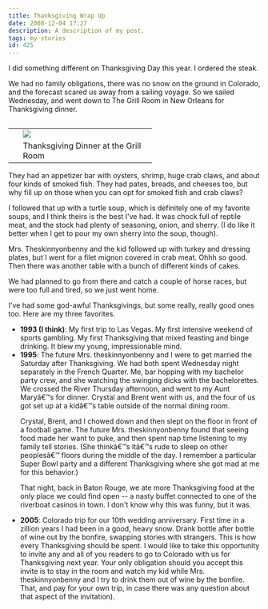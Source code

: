 ```yaml
---
title: Thanksgiving Wrap Up
date: 2008-12-04 17:27
description: A description of my post.
tags: my-stories
id: 425
---
```

I did something different on Thanksgiving Day this year.  I ordered the steak.

We had no family obligations, there was no snow on the ground in Colorado, and the forecast scared us away from a sailing voyage.  So we sailed Wednesday, and went down to The Grill Room in New Orleans for Thanksgiving dinner. 

<table cellpadding="2" align="right"><tr><td width="5" rowspan="2"><spacer type="block" width="5" height="1"></td><td width="250" ><img src="/img/thanksgiving08.jpg"></td></tr><tr><td class="caption" width="250">Thanksgiving Dinner at the Grill Room</td></tr></table>

They had an appetizer bar with oysters, shrimp, huge crab claws, and about four kinds of smoked fish.  They had pates, breads, and cheeses too, but why fill up on those when you can opt for smoked fish and crab claws?

I followed that up with a turtle soup, which is definitely one of my favorite soups, and I think theirs is the best I've had.  It was chock full of reptile meat, and the stock had plenty of seasoning, onion, and sherry.  (I do like it better when I get to pour my own sherry into the soup, though).

Mrs. Theskinnyonbenny and the kid followed up with turkey and dressing plates, but I went for a filet mignon covered in crab meat.   Ohhh so good.  Then there was another table with a bunch of different kinds of cakes.

We had planned to go from there and catch a couple of horse races, but were too full and tired, so we just went home.

I've had some god-awful Thanksgivings, but some really, really good ones too.  Here are my three favorites.

<ul><li><b>1993 (I think)</b>:  My first trip to Las Vegas.  My first intensive weekend of sports gambling.  My first Thanksgiving that mixed feasting and binge drinking.  It blew my young, impressionable mind.</li>

<li><b>1995</b>:  The future Mrs. theskinnyonbenny and I were to get married the Saturday after Thanksgiving.  We had both spent Wednesday night separately in the French Quarter.  Me, bar hopping with my bachelor party crew, and she watching the swinging dicks with the bachelorettes.  We crossed the River Thursday afternoon, and went to my Aunt Maryâ€™s for dinner.  Crystal and Brent went with us, and the four of us got set up at a kidâ€™s table outside of the normal dining room.  

Crystal, Brent, and I chowed down and then slept on the floor in front of a football game.  The future Mrs. theskinnyonbenny found that seeing food made her want to puke, and then spent nap time listening to my family tell stories.  (She thinkâ€™s itâ€™s rude to sleep on other peoplesâ€™ floors during the middle of the day.  I remember a particular Super Bowl party and a different Thanksgiving where she got mad at me for this behavior.) 

That night, back in Baton Rouge, we ate more Thanksgiving food at the only place we could find open -- a nasty buffet connected to one of the riverboat casinos in town.  I don't know why this was funny, but it was.</li>

<li><b>2005</b>:  Colorado trip for our 10th wedding anniversary.  First time in a zillion years I had been in a good, heavy snow.  Drank bottle after bottle of wine out by the bonfire, swapping stories with strangers.  This is how every Thanksgiving should be spent.   
I would like to take this opportunity to invite any and all of you readers to go to Colorado with us for Thanksgiving next year.  Your only obligation should you accept this invite is to stay in the room and watch my kid while Mrs. theskinnyonbenny and I try to drink them out of wine by the bonfire.  That, and pay for your own trip, in case there was any question about that aspect of the invitation).</li></ul>
